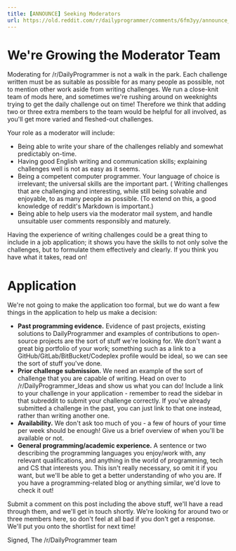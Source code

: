 ```yaml
---
title: [ANNOUNCE] Seeking Moderators
url: https://old.reddit.com/r/dailyprogrammer/comments/6fm3yy/announce_seeking_moderators/
---
```


# We're Growing the Moderator Team

Moderating for /r/DailyProgrammer is not a walk in the park. Each challenge written must be as suitable as possible for as many people as possible, not to mention other work aside from writing challenges. We run a close-knit team of mods here, and sometimes we're rushing around on weeknights trying to get the daily challenge out on time! Therefore we think that adding two or three extra members to the team would be helpful for all involved, as you'll get more varied and fleshed-out challenges.

Your role as a moderator will include:

* Being able to write your share of the challenges reliably and somewhat predictably on-time.
* Having good English writing and communication skills; explaining challenges well is not as easy as it seems.
* Being a competent computer programmer. Your language of choice is irrelevant; the universal skills are the important part.
( Writing challenges that are challenging and interesting, while still being solvable and enjoyable, to as many people as possible. (To extend on this, a good knowledge of reddit's Markdown is important.)
* Being able to help users via the moderator mail system, and handle unsuitable user comments responsibly and maturely.

Having the experience of writing challenges could be a great thing to include in a job application; it shows you have the skills to not only solve the challenges, but to formulate them effectively and clearly. If you think you have what it takes, read on!

# Application

We're not going to make the application too formal, but we do want a few things in the application to help us make a decision:

- **Past programming evidence.** Evidence of past projects, existing solutions to DailyProgrammer and examples of contributions to open-source projects are the sort of stuff we're looking for. We don't want a great big portfolio of your work; something such as a link to a GitHub/GitLab/BitBucket/Codeplex profile would be ideal, so we can see the sort of stuff you've done.
- **Prior challenge submission.** We need an example of the sort of challenge that you are capable of writing. Head on over to /r/DailyProgrammer_Ideas and show us what you can do! Include a link to your challenge in your application - remember to read the sidebar in that subreddit to submit your challenge correctly. If you've already submitted a challenge in the past, you can just link to that one instead, rather than writing another one.
- **Availability.** We don't ask too much of you - a few of hours of your time per week should be enough! Give us a brief overview of when you'll be available or not.
- **General programming/academic experience.** A sentence or two describing the programming languages you enjoy/work with, any relevant qualifications, and anything in the world of programming, tech and CS that interests you. This isn't really necessary, so omit it if you want, but we'll be able to get a better understanding of who you are. If you have a programming-related blog or anything similar, we'd love to check it out!

Submit a comment on this post including the above stuff, we'll have a read through them, and we'll get in touch shortly. We're looking for around two or three members here, so don't feel at all bad if you don't get a response. We'll put you onto the shortlist for next time!

Signed,  The /r/DailyProgrammer team